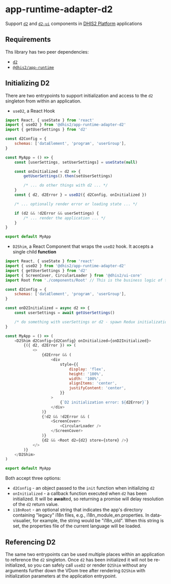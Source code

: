 # app-runtime-adapter-d2

Support [`d2`](https://github.com/dhis2/d2) and [`d2-ui`](https://github.com/dhis2/d2-ui) components in [DHIS2 Platform](https://platform.dhis2.nu) applications

## Requirements

Ths library has two peer dependencies:

-   [`d2`](https://www.npmjs.com/package/d2)
-   [`@dhis2/app-runtime`](https://www.npmjs.com/package/@dhis2/app-runtime)

## Initializing D2

There are two entrypoints to support initialization and access to the `d2` singleton from within an application.

-   `useD2`, a React Hook

```js
import React, { useState } from 'react'
import { useD2 } from '@dhis2/app-runtime-adapter-d2'
import { getUserSettings } from 'd2'

const d2Config = {
    schemas: ['dataElement', 'program', 'userGroup'],
}

const MyApp = () => {
    const [userSettings, setUserSettings] = useState(null)

    const onInitialized = d2 => {
        getUserSettings().then(setUserSettings)

        /* ... do other things with d2 ... */
    }
    const { d2, d2Error } = useD2({ d2Config, onInitialized })

    /* ... optionally render error or loading state ... */

    if (d2 && !d2Error && userSettings) {
        /* ... render the application ... */
    }
}

export default MyApp
```

-   `D2Shim`, a React Component that wraps the `useD2` hook. It accepts a single child **function**

```js
import React, { useState } from 'react'
import { useD2 } from '@dhis2/app-runtime-adapter-d2'
import { getUserSettings } from 'd2'
import { ScreenCover, CircularLoader } from '@dhis2/ui-core'
import Root from './components/Root' // This is the business logic of the application

const d2Config = {
    schemas: ['dataElement', 'program', 'userGroup'],
}

const onD2Initialized = async d2 => {
    const userSettings = await getUserSettings()

    /* do something with userSettings or d2 - spawn Redux initialization actions, for instance */
}

const MyApp = () => (
    <D2Shim d2Config={d2Config} onInitialized={onD2Initialized}>
        {({ d2, d2Error }) => (
            <>
                {d2Error && (
                    <div
                        style={{
                            display: 'flex',
                            height: '100%',
                            width: '100%',
                            alignItems: 'center',
                            justifyContent: 'center',
                        }}
                    >
                        {`D2 initialization error: ${d2Error}`}
                    </div>
                )}
                {!d2 && !d2Error && (
                    <ScreenCover>
                        <CircularLoader />
                    </ScreenCover>
                )}
                {d2 && <Root d2={d2} store={store} />}
            </>
        )}
    </D2Shim>
)

export default MyApp
```

Both accept three options:

-   `d2Config` - an object passed to the `init` function when initializing `d2`
-   `onInitialized` - a callback function executed when `d2` has been initialized. It will be **await**ed, so returning a promise will delay resolution of the `d2` return value.
-   `i18nRoot` - an optional string that indicates the app's directory containing "legacy" i18n files, e.g., i18n_module_en.properties. In data-visualier, for example, the string would be "i18n_old". When this string is set, the properties file of the current language will be loaded.

## Referencing D2

The same two entrypoints can be used multiple places within an application to reference the `d2` singleton. Once `d2` has been initialized it will not be re-initialized, so you can safely call `useD2` or render `D2Shim` without any arguments further down the VDom tree after rendering `D2Shim` with initialization parameters at the application entrypoint.
